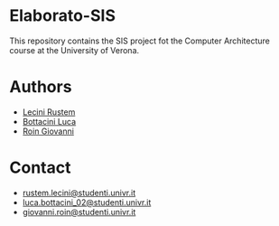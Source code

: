 # Elaborato-SIS

This repository contains the SIS project fot the Computer Architecture course at the University of Verona.

# Authors
- [Lecini Rustem](https://github.com/RustemL02)
- [Bottacini Luca](https://github.com/Nanolf)
- [Roin Giovanni](https://github.com/Kyllen02)

# Contact
- <rustem.lecini@studenti.univr.it>
- <luca.bottacini_02@studenti.univr.it>
- <giovanni.roin@studenti.univr.it>

